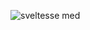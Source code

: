 ![sveltesse med](https://github.com/rrecaredo/sveltesse/assets/196860/c7718b03-df65-42bd-ae5f-0812c84c98f9)
